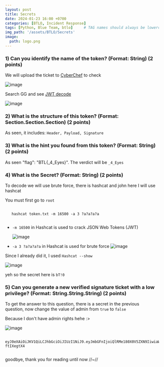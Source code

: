 ```yaml
---
layout: post
title: Secrets 
date: 2024-01-23 16:00 +0700
categories: [BTLO, Incident Response]
tags: [Python, Blue Team, btlo]     # TAG names should always be lowercase
img_path: '/assets/BTLO/Secrets'
image: 
  path: logo.png
--- 
```


### 1) Can you identify the name of the token? (Format: String) (2 points)

We will upload the ticket to [CyberChef](https://gchq.github.io/CyberChef/) to check

![image](https://github.com/zs0b/zs0b.github.io/assets/118095276/db69207d-6664-4bd4-9281-97a6553cf9f7)

Search GG and see [JWT decode](https://jwt.io/) 

![image](https://github.com/zs0b/zs0b.github.io/assets/118095276/0971ca40-e083-4255-8f4f-c1cf0833457a)

### 2) What is the structure of this token? (Format: Section.Section.Section) (2 points)

As seen, it includes: `Header, Payload, Signature` 

### 3) What is the hint you found from this token? (Format: String) (2 points)

As seen "flag": "BTL{_4_Eyes}". The verdict will be `_4_Eyes`

### 4) What is the Secret? (Format: String) (2 points)

To decode we will use brute force, there is hashcat and john here I will use hashcat

You must first go to `root` 

<pre>
  <code class="Console">
   hashcat token.txt -m 16500 -a 3 ?a?a?a?a
  </code>
</pre>

- `-m 16500` in Hashcat is used to crack JSON Web Tokens (JWT)

  ![image](https://github.com/zs0b/zs0b.github.io/assets/118095276/22f2fe83-83d4-4a24-bdc5-60802c7502b2)
- `-a 3 ?a?a?a?a` in Hashcat is used for brute force
  ![image](https://github.com/zs0b/zs0b.github.io/assets/118095276/a0eff1cc-e239-4869-90c0-739c4f0d9c4a)

Since I already did it, I used `Hashcat --show`

![image](https://github.com/zs0b/zs0b.github.io/assets/118095276/78334a42-1bd8-49ec-8ca8-bff33e9043c5)

yeh so the secret here is `bT!0`

### 5) Can you generate a new verified signature ticket with a low privilege? (Format: String.String.String) (2 points)

To get the answer to this question, there is a secret in the previous question, now change the value of admin from `true` to `false`

Because I don't have admin rights hehe :>

![image](https://github.com/zs0b/zs0b.github.io/assets/118095276/b8523e03-4741-4bad-a07e-a6d13854f9fa)

<pre>
  <code class= "Text">
eyJ0eXAiOiJKV1QiLCJhbGciOiJIUzI1NiJ9.eyJmbGFnIjoiQlRMe180X0V5ZXN9IiwiaWF0Ijo5MDAwMDAwMCwibmFtZSI6IkdyZWF0RXhwIiwiYWRtaW4iOmZhbHNlfQ.nMXNFvttCvtDcpswOQA8u_LpURwv6ZrCJ-ftIXegtX4 
  </code>
</pre>

goodbye, thank you for reading until now //~//





